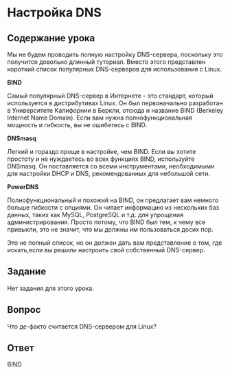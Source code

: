 # Настройка DNS

## Содержание урока

Мы не будем проводить полную настройку DNS-сервера, поскольку это получится довольно длинный туториал. Вместо этого представлен короткий список популярных DNS-серверов для использования с Linux.

<b>BIND</b>

Самый популярный DNS-сервер в Интернете - это стандарт, который используется в дистрибутивах Linux. Он был первоначально разработан в Университете Калифорнии в Беркли, отсюда и название BIND (Berkeley Internet Name Domain). Если вам нужна полнофункциональная мощность и гибкость, вы не ошибетесь с BIND.

<b>DNSmasq</b>

Легкий и гораздо проще в настройке, чем BIND. Если вы хотите простоту и не нуждаетесь во всех функциях BIND, используйте DNSmasq. Он поставляется со всеми инструментами, необходимыми для настройки DHCP и DNS, рекомендованных для небольшой сети.

<b>PowerDNS</b>

Полнофункциональный и похожий на BIND, он предлагает вам немного больше гибкости с опциями. Он читает информацию из нескольких баз данных, таких как MySQL, PostgreSQL и т.д. для упрощения администрирования. Просто потому, что BIND был тем, к чему все привыкли, это не значит, что мы должны им пользоваться досих пор.

Это не полный список, но он должен дать вам представление о том, где искать,если вы решили настроить свой собственный DNS-сервер.

## Задание

Нет задания для этого урока.

## Вопрос

Что де-факто считается DNS-сервером для Linux?

## Ответ

BIND